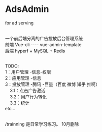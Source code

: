 # AdsAdmin
for ad serving

<br>一个前后端分离的广告投放后台管理系统
<br>前端 Vue-cli ---- vue-admin-template
<br>后端 hyperf + MySQL + Redis

<br>TODO:
<br>1：用户管理 -信息-权限
<br>2：应用管理 -信息
<br>3：投放管理 -腾讯 -巨量（百度 微博 知乎 推啊）
<br>&nbsp;&nbsp;&nbsp;&nbsp;3.1：点击广告激活
<br>&nbsp;&nbsp;&nbsp;&nbsp;3.2：用户行为转化
<br>&nbsp;&nbsp;&nbsp;&nbsp;3.3：统计
<br>etc...


<br> /trainning 是日常学习练习。 10月删除
